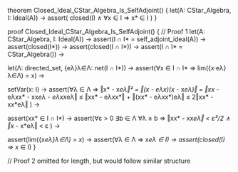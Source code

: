 theorem Closed_Ideal_CStar_Algebra_Is_SelfAdjoint() {
  let(A: CStar_Algebra, I: Ideal(A)) →
  assert(
    closed(I) ∧
    ∀x ∈ I ⇒ x* ∈ I
  )
}

proof Closed_Ideal_CStar_Algebra_Is_SelfAdjoint() {
  // Proof 1
  let(A: CStar_Algebra, I: Ideal(A)) →
  assert(I ∩ I* = self_adjoint_ideal(A)) →
  assert(closed(I*)) →
  assert(closed(I ∩ I*)) →
  assert(I ∩ I* = CStar_Algebra()) →
  
  let(Λ: directed_set, {eλ}λ∈Λ: net(I ∩ I*)) →
  assert(∀x ∈ I ∩ I* ⇒ lim({x·eλ}λ∈Λ) = x) →
  
  setVar(x: I) →
  assert(∀λ ∈ Λ ⇒ 
    ‖x* - x*eλ‖² = ‖(x - eλx)(x* - x*eλ)‖
    = ‖xx* - eλxx* - xx*eλ - eλxx*eλ‖
    ≤ ‖xx* - eλxx*‖ + ‖(xx* - eλxx*)eλ‖
    ≤ 2‖xx* - xx*eλ‖
  ) →
  
  assert(xx* ∈ I ∩ I*) →
  assert(∀ε > 0 ∃b ∈ Λ ∀λ ≥ b ⇒
    ‖xx* - xx*eλ‖ < ε²/2 ∧
    ‖x* - x*eλ‖ < ε
  ) →
  
  assert(lim({x*eλ}λ∈Λ) = x*) →
  assert(∀λ ∈ Λ ⇒ x*eλ ∈ I) →
  assert(closed(I) ⇒ x* ∈ I)
}

// Proof 2 omitted for length, but would follow similar structure